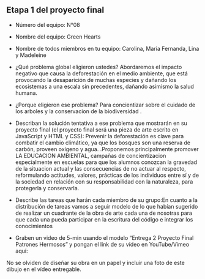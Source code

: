 ## Etapa 1 del proyecto final

- Número del equipo: N°08
- Nombre del equipo: Green Hearts
- Nombre de todos miembros en tu equipo: Carolina, Maria Fernanda, Lina y Madeleine
- ¿Qué problema global eligieron ustedes? Abordaremos el impacto negativo que causa la deforestación en el medio ambiente, que está
provocando la desaparición de muchas especies y dañando los ecosistemas a una escala sin precedentes, dañando asimismo la salud humana.
- ¿Porque eligieron ese problema? Para concientizar sobre el cuidado de los arboles y la conservacion de la biodiversidad . 
- Describan la solución tentativa a ese problema que mostrarán en su proyecto final (el proyecto final será una pieza de arte escrito en JavaScript y HTML y CSS): Prevenir la deforestación es clave para combatir el cambio climático, ya que los bosques son una reserva de carbón,  proveen oxígeno y agua. .Proponemos principalmente  promover LA EDUCACION AMBIENTAL, campañas de concientizacion especialmente en escuelas para que los alumnos conozcan la gravedad de la situacion actual y las consecuencias de no actuar al respecto, reformulando  actitudes, valores, prácticas de los individuos entre sí y de la sociedad en relación con su responsabilidad con la naturaleza, para protegerla y conservarla. 
- Describe las tareas que harán cada miembro de su grupo:En cuanto a la distribución de tareas vamos a seguir modelo de lo que habían sugerido de realizar un cuadrante de la obra de arte cada una de nosotras para que cada una pueda participar en la escritura del código e integrar los conocimientos 
 
 - Graben un video de 5-min usando el modelo “Entrega 2 Proyecto Final Patrones Hermosos” y pongan el link de su vídeo en YouTube/Vimeo aquí:

No se olviden de diseñar su obra en un papel y incluir una foto de este dibujo en el vídeo entregable.

